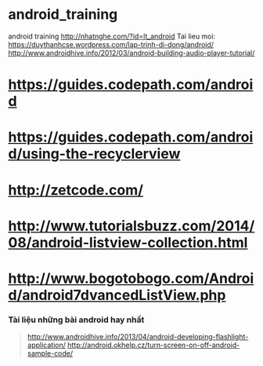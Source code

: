 # android_training
android training
http://nhatnghe.com/?id=lt_android
Tai lieu moi: https://duythanhcse.wordpress.com/lap-trinh-di-dong/android/
http://www.androidhive.info/2012/03/android-building-audio-player-tutorial/

# https://guides.codepath.com/android
# https://guides.codepath.com/android/using-the-recyclerview
# http://zetcode.com/
# http://www.tutorialsbuzz.com/2014/08/android-listview-collection.html
# http://www.bogotobogo.com/Android/android7dvancedListView.php

### Tài liệu những bài android hay nhất
> http://www.androidhive.info/2013/04/android-developing-flashlight-application/
> http://android.okhelp.cz/turn-screen-on-off-android-sample-code/
